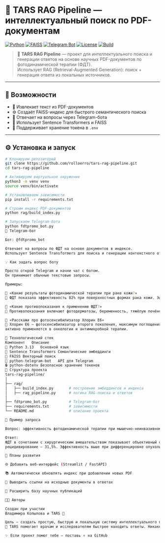 # 🧠 TARS RAG Pipeline — интеллектуальный поиск по PDF-документам  

[![Python](https://img.shields.io/badge/Python-3.13-blue?logo=python&logoColor=white)](https://www.python.org/)
[![FAISS](https://img.shields.io/badge/FAISS-Vector%20Search-orange?logo=meta)](https://github.com/facebookresearch/faiss)
[![Telegram Bot](https://img.shields.io/badge/Telegram-Bot-blue?logo=telegram)](https://t.me/fdtpromo_bot)
[![License](https://img.shields.io/badge/license-MIT-green)](LICENSE)
[![Build](https://img.shields.io/badge/Status-Active-success?logo=github)](https://github.com/rolloerro/tars-rag-pipeline)

> 🤖 **TARS RAG Pipeline** — проект для интеллектуального поиска и генерации ответов на основе научных PDF-документов по фотодинамической терапии (ФДТ).  
> Использует RAG (Retrieval-Augmented Generation): поиск + генерация ответа из локальных источников.  

---

## 🚀 Возможности

- 📄 Извлекает текст из PDF-документов  
- ⚙️ Создаёт FAISS-индекс для быстрого семантического поиска  
- 💬 Отвечает на вопросы через Telegram-бота  
- 🧩 Использует Sentence Transformers и FAISS  
- 🔐 Поддерживает хранение токена в `.env`  

---

## ⚙️ Установка и запуск

```bash
# Клонируем репозиторий
git clone https://github.com/rolloerro/tars-rag-pipeline.git
cd tars-rag-pipeline

# Активируем виртуальное окружение
python3 -m venv venv
source venv/bin/activate

# Устанавливаем зависимости
pip install -r requirements.txt

# Строим индекс PDF-документов
python rag/build_index.py

# Запускаем Telegram-бота
python fdtpromo_bot.py
💬 Telegram-бот

Бот: @fdtpromo_bot

Отвечает на вопросы по ФДТ на основе документов в индексе.
Использует Sentence Transformers для поиска и генерации контекстного ответа.

💡 Как задать вопрос боту

Просто открой Telegram и начни чат с ботом.
Он принимает обычные текстовые запросы.

Примеры:

🧠 «Какие результаты фотодинамической терапии при раке кожи?»
💬 ФДТ показала эффективность 82% при поверхностных формах рака кожи. Эффект максимален при дозе света 100 Дж/см²...

🧠 «Какие противопоказания к применению ФДТ?»
💬 Противопоказания включают фотодерматозы, беременность, тяжёлую печёночную недостаточность и непереносимость фотосенсибилизатора.

🧠 «Расскажи про фотосенсибилизатор Хлорин Е6»
💬 Хлорин Е6 — фотосенсибилизатор второго поколения, максимум поглощения 660 нм,
активно применяется в онкологии и антимикробной терапии.

🧩 Технологический стек
Компонент	Описание
🐍 Python 3.13	Основной язык
🧠 Sentence Transformers	Семантические эмбеддинги
🧱 FAISS	Векторный поиск
💬 python-telegram-bot	API для Telegram
🔒 python-dotenv	Безопасное хранение токенов
📁 Структура проекта
tars-rag-pipeline/
│
├── rag/
│   ├── build_index.py       # построение эмбеддингов и индекса
│   ├── rag_pipeline.py      # логика RAG-поиска и ответов
│
├── fdtpromo_bot.py          # Telegram-бот
├── requirements.txt         # зависимости
└── README.md                # описание проекта

🧠 Пример запроса

Вопрос: эффективность фотодинамической терапии при мышечно-неинвазивном раке мочевого пузыря?

Ответ:
ФДТ в сочетании с хирургическим вмешательством показывает объективный ответ 68,5%,
рецидивирование — 31,5%. Эффективность выше при дифференцировке опухоли G2–3.

🔮 Планы развития

🌐 Добавить веб-интерфейс (Streamlit / FastAPI)

📚 Автоматически обновлять индекс при добавлении новых PDF

🔎 Выводить ссылки на исходные документы в ответах

🧬 Расширить базу научных публикаций

👨‍🔬 Авторы

Создан при участии
Владимира Копылова и TARS 🤖

Цель — создать простую, быструю и локальную систему интеллектуального поиска по медицинским PDF-документам.
🧩 TARS помогает врачам и исследователям быстрее находить ответы. Никакой магии — только данные и интеллект.

✨ Если проект помог тебе — поставь ⭐ на GitHub
